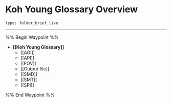 # Koh Young Glossary Overview
 
```ccard
type: folder_brief_live
```
 
---

%% Begin Waypoint %%
- **[[Koh Young Glossary]]**
	- [[AOI]]
	- [[API]]
	- [[FOV]]
	- [[Output file]]
	- [[SMD]]
	- [[SMT]]
	- [[SPI]]

%% End Waypoint %%